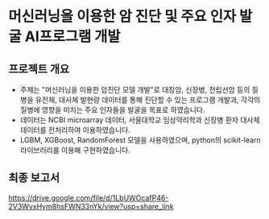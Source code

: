 # 머신러닝을 이용한 암 진단 및 주요 인자 발굴 AI프로그램 개발

## 프로젝트 개요
* 주제는 "머신러닝을 이용한 암진단 모델 개발"로 대장암, 신장병, 전립선암 등의 질병을 유전체, 대사체 발현량 데이터를 통해 진단할 수 있는 프로그램 개발과, 각각의 질병에 영향을 미치는 주요 인자들을 발굴을 목표로 하였습니다.  
* 데이터는 NCBI microarray 데이터, 서울대학교 임상약리학과 신장병 환자 대사체 데이터를 전처리하여 이용하였습니다.
* LGBM, XGBoost, RandomForest 모델을 사용하였으며, python의 scikit-learn 라이브러리를 이용해 구현하였습니다.
 ## 최종 보고서
 https://drive.google.com/file/d/1LbUWOcafP46-2V3WvxHym8hsFWN33nYk/view?usp=share_link
